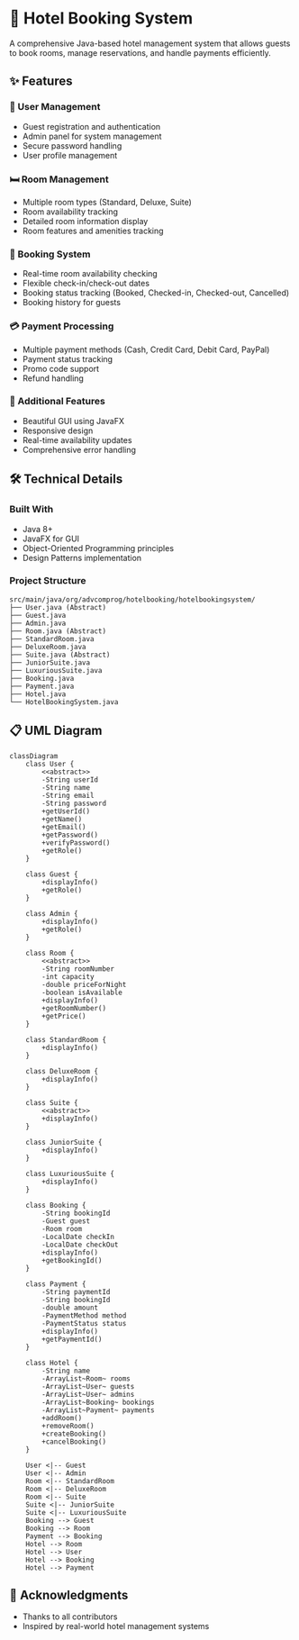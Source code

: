 # 🏨 Hotel Booking System

A comprehensive Java-based hotel management system that allows guests to book rooms, manage reservations, and handle payments efficiently.

## ✨ Features

### 👥 User Management
- Guest registration and authentication
- Admin panel for system management
- Secure password handling
- User profile management

### 🛏️ Room Management
- Multiple room types (Standard, Deluxe, Suite)
- Room availability tracking
- Detailed room information display
- Room features and amenities tracking

### 📅 Booking System
- Real-time room availability checking
- Flexible check-in/check-out dates
- Booking status tracking (Booked, Checked-in, Checked-out, Cancelled)
- Booking history for guests

### 💳 Payment Processing
- Multiple payment methods (Cash, Credit Card, Debit Card, PayPal)
- Payment status tracking
- Promo code support
- Refund handling

### 🎯 Additional Features
- Beautiful GUI using JavaFX
- Responsive design
- Real-time availability updates
- Comprehensive error handling

## 🛠️ Technical Details

### Built With
- Java 8+
- JavaFX for GUI
- Object-Oriented Programming principles
- Design Patterns implementation

### Project Structure
```
src/main/java/org/advcomprog/hotelbooking/hotelbookingsystem/
├── User.java (Abstract)
├── Guest.java
├── Admin.java
├── Room.java (Abstract)
├── StandardRoom.java
├── DeluxeRoom.java
├── Suite.java (Abstract)
├── JuniorSuite.java
├── LuxuriousSuite.java
├── Booking.java
├── Payment.java
├── Hotel.java
└── HotelBookingSystem.java
```
## 📋 UML Diagram
```mermaid
classDiagram
    class User {
        <<abstract>>
        -String userId
        -String name
        -String email
        -String password
        +getUserId()
        +getName()
        +getEmail()
        +getPassword()
        +verifyPassword()
        +getRole()
    }
    
    class Guest {
        +displayInfo()
        +getRole()
    }
    
    class Admin {
        +displayInfo()
        +getRole()
    }
    
    class Room {
        <<abstract>>
        -String roomNumber
        -int capacity
        -double priceForNight
        -boolean isAvailable
        +displayInfo()
        +getRoomNumber()
        +getPrice()
    }
    
    class StandardRoom {
        +displayInfo()
    }
    
    class DeluxeRoom {
        +displayInfo()
    }
    
    class Suite {
        <<abstract>>
        +displayInfo()
    }
    
    class JuniorSuite {
        +displayInfo()
    }
    
    class LuxuriousSuite {
        +displayInfo()
    }
    
    class Booking {
        -String bookingId
        -Guest guest
        -Room room
        -LocalDate checkIn
        -LocalDate checkOut
        +displayInfo()
        +getBookingId()
    }
    
    class Payment {
        -String paymentId
        -String bookingId
        -double amount
        -PaymentMethod method
        -PaymentStatus status
        +displayInfo()
        +getPaymentId()
    }
    
    class Hotel {
        -String name
        -ArrayList~Room~ rooms
        -ArrayList~User~ guests
        -ArrayList~User~ admins
        -ArrayList~Booking~ bookings
        -ArrayList~Payment~ payments
        +addRoom()
        +removeRoom()
        +createBooking()
        +cancelBooking()
    }
    
    User <|-- Guest
    User <|-- Admin
    Room <|-- StandardRoom
    Room <|-- DeluxeRoom
    Room <|-- Suite
    Suite <|-- JuniorSuite
    Suite <|-- LuxuriousSuite
    Booking --> Guest
    Booking --> Room
    Payment --> Booking
    Hotel --> Room
    Hotel --> User
    Hotel --> Booking
    Hotel --> Payment
```
## 🙏 Acknowledgments
- Thanks to all contributors
- Inspired by real-world hotel management systems
